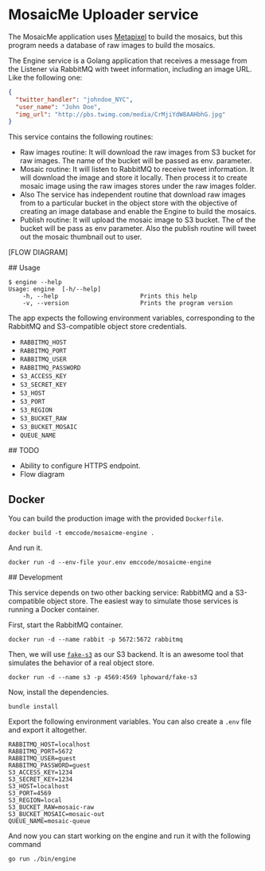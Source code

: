 # MosaicMe Uploader service

The MosaicMe application uses [Metapixel](https://www.complang.tuwien.ac.at/schani/metapixel/) to build the mosaics, but this program needs a database of raw images to build the mosaics.

The Engine service is a Golang application that receives a message from the Listener via RabbitMQ with tweet information, including an image URL. Like the following one:

```json
{
  "twitter_handler": "johndoe_NYC",
  "user_name": "John Doe",
  "img_url": "http://pbs.twimg.com/media/CrMjiYdW8AAHbhG.jpg"
}
```

This service contains the following routines:


-  Raw images routine: It will download the raw images from S3 bucket for raw images. The name of the bucket will be passed as env. parameter.
-  Mosaic routine: It will listen to RabbitMQ to receive tweet information. It will download the image and store it locally. Then process it to create mosaic image using the raw images stores under the raw images folder.
-  Also The service has independent routine that download raw images from to a particular bucket in the object store with the objective of creating an image database and enable the Engine to build the mosaics.
-  Publish routine: It will upload the mosaic image to S3 bucket. The of the bucket will be pass as env parameter. Also the publish routine will tweet out the mosaic thumbnail out to user.   

[FLOW DIAGRAM]


## Usage

```
$ engine --help
Usage: engine  [-h/--help]
    -h, --help                       Prints this help
    -v, --version                    Prints the program version
```

The app expects the following environment variables, corresponding to the RabbitMQ and S3-compatible object store credentials.

* `RABBITMQ_HOST`
* `RABBITMQ_PORT`
* `RABBITMQ_USER`
* `RABBITMQ_PASSWORD`
* `S3_ACCESS_KEY`
* `S3_SECRET_KEY`
* `S3_HOST`
* `S3_PORT`
* `S3_REGION`
* `S3_BUCKET_RAW`
* `S3_BUCKET_MOSAIC` 
* `QUEUE_NAME`

## TODO

* Ability to configure HTTPS endpoint.
* Flow diagram

## Docker

You can build the production image with the provided `Dockerfile`.

```
docker build -t emccode/mosaicme-engine .
```

And run it.

```
docker run -d --env-file your.env emccode/mosaicme-engine
```

## Development

This service depends on two other backing service: RabbitMQ and a S3-compatible object store. The easiest way to simulate those services is running a Docker container.

First, start the RabbitMQ container.

```
docker run -d --name rabbit -p 5672:5672 rabbitmq
```

Then, we will use [`fake-s3`](https://github.com/jubos/fake-s3) as our S3 backend. It is an awesome tool that simulates the behavior of a real object store.

```
docker run -d --name s3 -p 4569:4569 lphoward/fake-s3
```

Now, install the dependencies.

```
bundle install
```

Export the following environment variables. You can also create a `.env` file and export it altogether.

```
RABBITMQ_HOST=localhost
RABBITMQ_PORT=5672
RABBITMQ_USER=guest
RABBITMQ_PASSWORD=guest
S3_ACCESS_KEY=1234
S3_SECRET_KEY=1234
S3_HOST=localhost
S3_PORT=4569
S3_REGION=local
S3_BUCKET_RAW=mosaic-raw
S3_BUCKET_MOSAIC=mosaic-out 
QUEUE_NAME=mosaic-queue
```

And now you can start working on the engine and run it with the following command

```
go run ./bin/engine
```
